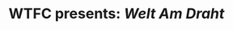 ---
tags: work
title: 'WTFC presents: <i>Welt Am Draht</i>'
year: 2021
background: '#000000'
colour: white
images:
  - wtfc2.jpg
---